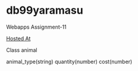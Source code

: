 # db99yaramasu

Webapps Assignment-11

[Hosted At](https://db06manyam.herokuapp.com/)

Class animal

animal_type(string)
quantity(number)
cost(number)

